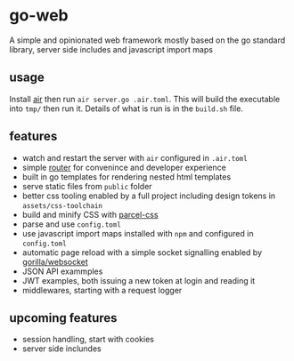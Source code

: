 # go-web
A simple and opinionated web framework mostly based on the go standard library, server side includes and javascript import maps

## usage
Install [air](https://github.com/cosmtrek/air) then run `air server.go .air.toml`. This will build the executable into `tmp/` then run it. Details of what is run is in the `build.sh` file.

## features
- watch and restart the server with `air` configured in `.air.toml`
- simple [router](https://github.com/julienschmidt/httprouter) for convenince and developer experience 
- built in go templates for rendering nested html templates
- serve static files from `public` folder 
- better css tooling enabled by a full project including design tokens in `assets/css-toolchain`
- build and minify CSS with [parcel-css](https://github.com/parcel-bundler/parcel-css)
- parse and use `config.toml`
- use javascript import maps installed with `npm` and configured in `config.toml`
- automatic page reload with a simple socket signalling enabled by [gorilla/websocket](https://github.com/gorilla/websocket)
- JSON API exammples
- JWT examples, both issuing a new token at login and reading it
- middlewares, starting with a request logger

## upcoming features

- session handling, start with cookies
- server side inclundes
